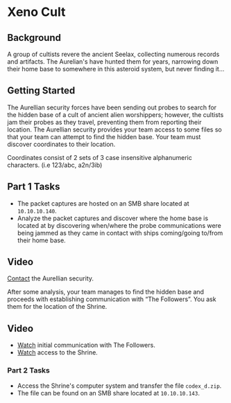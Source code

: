 # Xeno Cult

## Background
A group of cultists revere the ancient Seelax, collecting numerous records and artifacts. The Aurelian's have hunted them for years, narrowing down their home base to somewhere in this asteroid system, but never finding it...  

## Getting Started
The Aurellian security forces have been sending out probes to search for the hidden base of a cult of ancient alien worshippers; however, the cultists jam their probes as they travel, preventing them from reporting their location. The Aurellian security provides your team access to some files so that your team can attempt to find the hidden base. Your team must discover coordinates to their location.

Coordinates consist of 2 sets of 3 case insensitive alphanumeric characters. (i.e 123/abc, a2n/3ib)

## Part 1 Tasks
- The packet captures are hosted on an SMB share located at `10.10.10.140`.
- Analyze the packet captures and discover where the home base is located at by discovering when/where the probe communications were being jammed as they came in contact with ships coming/going to/from their home base.

## Video
[Contact](https://presidentscup.cisa.gov/files/719c9a3bc831a6ffeaa71928e1ad9abc-VIDEO-07-P01.mp4) the Aurellian security.

After some analysis, your team manages to find the hidden base and proceeds with establishing communication with “The Followers”.  You ask them for the location of the Shrine.

## Video
- [Watch](https://presidentscup.cisa.gov/files/673bf7fdc090770b6060ff7715ecc254-VIDEO-07-P02.mp4) initial communication with The Followers.
- [Watch](https://presidentscup.cisa.gov/files/36325b8c29c9c612b7df44af323b4f7b-VIDEO-07-P03.mp4) access to the Shrine.

### Part 2 Tasks
- Access the Shrine's computer system and transfer the file `codex_d.zip`.
- The file can be found on an SMB share located at `10.10.10.143`.
